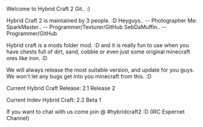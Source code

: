 Welcome to Hybrid Craft 2 Git.. :) 

Hybrid Craft 2 is maintained by 3 people. :D
Heyguys.. -- Photographer
Me: SparkMaster.. -- Programmer/Texturer/GitHub
SebDaMuffin.. -- Programmer/GitHub

Hybrid craft is a mods folder mod. :D and it is really
fun to use when you have chests full of dirt, sand, cobble
or even just some original minecraft ores like iron. :D

We will always release the most suitable version, and 
update for you guys. We won't let any bugs get into you
minecraft from this. :D

Current Hybrid Craft Release: 2.1 Release 2

Current Indev Hybrid Craft: 2.2 Beta 1

If you want to chat with us come join @ #hybridcraft2 :D
(IRC Espernet Channel)